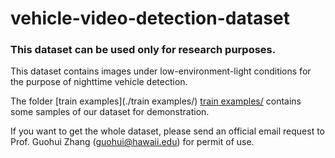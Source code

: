 # vehicle-video-detection-dataset
### This dataset can be used only for research purposes. ###

This dataset contains images under low-environment-light conditions for the purpose of nighttime vehicle detection.

The folder [train examples](./train examples/) <a href="./train examples">train examples/</a> contains some samples of our dataset for demonstration.

If you want to get the whole dataset, please send an official email request to Prof. Guohui Zhang (guohui@hawaii.edu) for permit of use.
